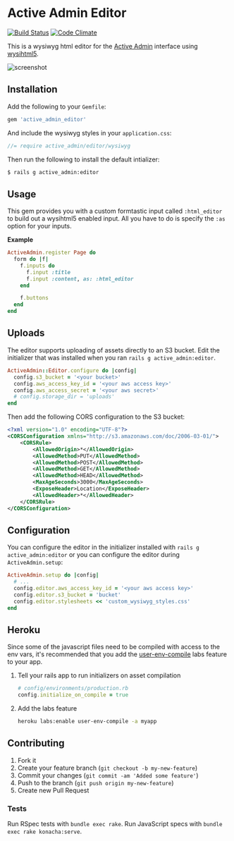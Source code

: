 # Active Admin Editor
[![Build Status](https://travis-ci.org/ejholmes/active_admin_editor.png?branch=master)](https://travis-ci.org/ejholmes/active_admin_editor) [![Code Climate](https://codeclimate.com/github/ejholmes/active_admin_editor.png)](https://codeclimate.com/github/ejholmes/active_admin_editor)

This is a wysiwyg html editor for the [Active Admin](http://activeadmin.info/)
interface using [wysihtml5](https://github.com/xing/wysihtml5).

![screenshot](https://dl.dropbox.com/u/1906634/Captured/OhvTv.png)

## Installation

Add the following to your `Gemfile`:

```ruby
gem 'active_admin_editor'
```

And include the wysiwyg styles in your `application.css`:

```scss
//= require active_admin/editor/wysiwyg
```

Then run the following to install the default intializer:

```bash
$ rails g active_admin:editor
```

## Usage

This gem provides you with a custom formtastic input called `:html_editor` to build out a wysihtml5 enabled input.
All you have to do is specify the `:as` option for your inputs.

**Example**

```ruby
ActiveAdmin.register Page do
  form do |f|
    f.inputs do
      f.input :title
      f.input :content, as: :html_editor
    end

    f.buttons
  end
end
```

## Uploads

The editor supports uploading of assets directly to an S3 bucket. Edit the initializer that
was installed when you ran `rails g active_admin:editor`.

```ruby
ActiveAdmin::Editor.configure do |config|
  config.s3_bucket = '<your bucket>'
  config.aws_access_key_id = '<your aws access key>'
  config.aws_access_secret = '<your aws secret>'
  # config.storage_dir = 'uploads'
end
```

Then add the following CORS configuration to the S3 bucket:

```xml
<?xml version="1.0" encoding="UTF-8"?>
<CORSConfiguration xmlns="http://s3.amazonaws.com/doc/2006-03-01/">
    <CORSRule>
        <AllowedOrigin>*</AllowedOrigin>
        <AllowedMethod>PUT</AllowedMethod>
        <AllowedMethod>POST</AllowedMethod>
        <AllowedMethod>GET</AllowedMethod>
        <AllowedMethod>HEAD</AllowedMethod>
        <MaxAgeSeconds>3000</MaxAgeSeconds>
        <ExposeHeader>Location</ExposeHeader>
        <AllowedHeader>*</AllowedHeader>
    </CORSRule>
</CORSConfiguration>
```

## Configuration

You can configure the editor in the initializer installed with `rails g
active_admin:editor` or you can configure the editor during
`ActiveAdmin.setup`:

```ruby
ActiveAdmin.setup do |config|
  # ...
  config.editor.aws_access_key_id = '<your aws access key>'
  config.editor.s3_bucket = 'bucket'
  config.editor.stylesheets << 'custom_wysiwyg_styles.css'
end
```

## Heroku

Since some of the javascript files need to be compiled with access to the env
vars, it's recommended that you add the [user-env-compile](https://devcenter.heroku.com/articles/labs-user-env-compile)
labs feature to your app.

1. Tell your rails app to run initializers on asset compilation

   ```ruby
   # config/environments/production.rb
   config.initialize_on_compile = true
   ```
2. Add the labs feature

   ```bash
   heroku labs:enable user-env-compile -a myapp
   ```

## Contributing

1. Fork it
2. Create your feature branch (`git checkout -b my-new-feature`)
3. Commit your changes (`git commit -am 'Added some feature'`)
4. Push to the branch (`git push origin my-new-feature`)
5. Create new Pull Request

### Tests

Run RSpec tests with `bundle exec rake`. Run JavaScript specs with `bundle
exec rake konacha:serve`.

